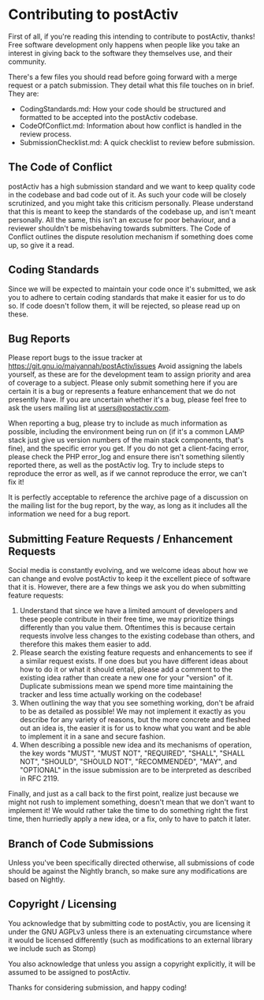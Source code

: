 Contributing to postActiv
================================================================================
First of all, if you're reading this intending to contribute to postActiv,
thanks!  Free software development only happens when people like you take an
interest in giving back to the software they themselves use, and their 
community.

There's a few files you should read before going forward with a merge request
or a patch submission.  They detail what this file touches on in brief.  They
are:

* CodingStandards.md: How your code should be structured and formatted to be 
                      accepted into the postActiv codebase.
* CodeOfConflict.md: Information about how conflict is handled in the review
                     process.
* SubmissionChecklist.md: A quick checklist to review before submission.


The Code of Conflict
--------------------------------------------------------------------------------
postActiv has a high submission standard and we want to keep quality code in the
codebase and bad code out of it.  As such your code will be closely scrutinized,
and you might take this criticism personally.  Please understand that this is
meant to keep the standards of the codebase up, and isn't meant personally.  All
the same, this isn't an excuse for poor behaviour, and a reviewer shouldn't be
misbehaving towards submitters.  The Code of Conflict outlines the dispute 
resolution mechanism if something does come up, so give it a read.


Coding Standards
--------------------------------------------------------------------------------
Since we will be expected to maintain your code once it's submitted, we ask you
to adhere to certain coding standards that make it easier for us to do so.  If
code doesn't follow them, it will be rejected, so please read up on these.

Bug Reports
--------------------------------------------------------------------------------
Please report bugs to the issue tracker at 
<https://git.gnu.io/maiyannah/postActiv/issues>  Avoid assigning the labels 
yourself, as these are for the development team to assign priority and area of 
coverage to a subject.  Please only submit something here if you are certain it
is a bug or represents a feature enhancement that we do not presently have.  If
you are uncertain whether it's a bug, please feel free to ask the users mailing
list at <users@postactiv.com>.

When reporting a bug, please try to include as much information as possible, 
including the environment being run on (if it's a common LAMP stack just give
us version numbers of the main stack components, that's fine), and the specific
error you get.  If you do not get a client-facing error, please check the PHP 
error_log and ensure there isn't something silently reported there, as well as
the postActiv log.  Try to include steps to reproduce the error as well, as if
we cannot reproduce the error, we can't fix it!

It is perfectly acceptable to reference the archive page of a discussion on the
mailing list for the bug report, by the way, as long as it includes all the 
information we need for a bug report.

Submitting Feature Requests / Enhancement Requests
--------------------------------------------------------------------------------
Social media is constantly evolving, and we welcome ideas about how we can 
change and evolve postActiv to keep it the excellent piece of software that it
is.  However, there are a few things we ask you do when submitting feature 
requests:

1. Understand that since we have a limited amount of developers and these people
   contribute in their free time, we may prioritize things differently than you
   value them. Oftentimes this is because certain requests involve less changes
   to the existing codebase than others, and therefore this makes them easier
   to add.
2. Please search the existing feature requests and enhancements to see if a
   similar request exists.  If one does but you have different ideas about how
   to do it or what it should entail, please add a comment to the existing idea
   rather than create a new one for your "version" of it.  Duplicate submissions
   mean we spend more time maintaining the tracker and less time actually 
   working on the codebase!
3. When outlining the way that you see something working, don't be afraid to be
   as detailed as possible!  We may not implement it exactly as you describe for
   any variety of reasons, but the more concrete and fleshed out an idea is, the
   easier it is for us to know what you want and be able to implement it in a
   sane and secure fashion.
4. When describing a possible new idea and its mechanisms of operation, the key 
   words "MUST", "MUST NOT", "REQUIRED", "SHALL", "SHALL NOT", "SHOULD", 
   "SHOULD NOT", "RECOMMENDED",  "MAY", and "OPTIONAL" in the issue submission 
   are to be interpreted as described in RFC 2119.
   
Finally, and just as a call back to the first point, realize just because we 
might not rush to implement something, doesn't mean that we don't want to 
implement it!  We would rather take the time to do something right the first 
time, then hurriedly apply a new idea, or a fix, only to have to patch it later.

Branch of Code Submissions
--------------------------------------------------------------------------------
Unless you've been specifically directed otherwise, all submissions of code 
should be against the Nightly branch, so make sure any modifications are based 
on Nightly.


Copyright / Licensing
--------------------------------------------------------------------------------
You acknowledge that by submitting code to postActiv, you are licensing it under
the GNU AGPLv3 unless there is an extenuating circumstance where it would be
licensed differently (such as modifications to an external library we include
such as Stomp)

You also acknowledge that unless you assign a copyright explicitly, it will be
assumed to be assigned to postActiv.


Thanks for considering submission, and happy coding!